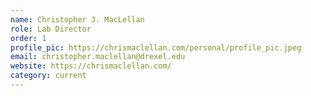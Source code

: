 ```yaml
---
name: Christopher J. MacLellan
role: Lab Director
order: 1
profile_pic: https://chrismaclellan.com/personal/profile_pic.jpeg
email: christopher.maclellan@drexel.edu
website: https://chrismaclellan.com/
category: current
---
```

